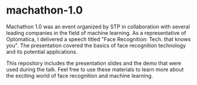 # machathon-1.0

Machathon 1.0 was an event organized by STP in collaboration with several leading companies in the field of machine learning. As a representative of Optomatica, I delivered a speech titled "Face Recognition: Tech. that knows you". The presentation covered the basics of face recognition technology and its potential applications. 

This repository includes the presentation slides and the demo that were used during the talk. Feel free to use these materials to learn more about the exciting world of face recognition and machine learning.



